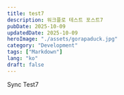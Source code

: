 ```yaml
---
title: test7
description: 워크플로 테스트 포스트7
pubDate: 2025-10-09
updatedDate: 2025-10-09
heroImage: "./assets/gorapaduck.jpg"
category: "Development"
tags: ["Markdown"]
lang: "ko"
draft: false
---
```


Sync Test7